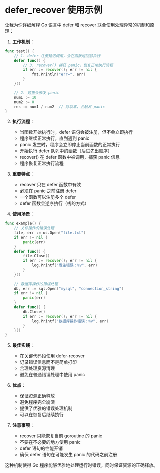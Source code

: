 # defer_recover 使用示例

让我为你详细解释 Go 语言中 defer 和 recover 联合使用处理异常的机制和原理：

1. **工作机制**：
```go
func test() {
    // 1. defer 注册延迟调用，会在函数返回前执行
    defer func() {
        // 3. recover() 捕获 panic，恢复正常执行流程
        if err := recover(); err != nil {
            fmt.Println("err=", err)
        }
    }()

    // 2. 这里会触发 panic
    num1 := 10
    num2 := 0
    res := num1 / num2  // 除以零，会触发 panic
}
```

2. **执行流程**：
   - 当函数开始执行时，defer 语句会被注册，但不会立即执行
   - 程序继续正常执行，直到遇到 panic
   - panic 发生时，程序会立即停止当前函数的正常执行
   - 开始执行 defer 队列中的函数（后进先出顺序）
   - recover() 在 defer 函数中被调用，捕获 panic 信息
   - 程序恢复正常执行流程

3. **重要特点**：
   - recover 只在 defer 函数中有效
   - 必须在 panic 之前注册 defer
   - 一个函数可以注册多个 defer
   - defer 函数会逆序执行（栈的方式）

4. **使用场景**：
```go
func example() {
    // 文件操作的错误处理
    file, err := os.Open("file.txt")
    if err != nil {
        panic(err)
    }
    defer func() {
        file.Close()
        if err := recover(); err != nil {
            log.Printf("发生错误：%v", err)
        }
    }()
    
    // 数据库操作的错误处理
    db, err := sql.Open("mysql", "connection_string")
    if err != nil {
        panic(err)
    }
    defer func() {
        db.Close()
        if err := recover(); err != nil {
            log.Printf("数据库操作错误：%v", err)
        }
    }()
}
```

5. **最佳实践**：
   - 在关键代码段使用 defer-recover
   - 记录错误信息而不是简单打印
   - 合理处理资源清理
   - 避免在普通错误处理中使用 panic

6. **优点**：
   - 保证资源正确释放
   - 避免程序完全崩溃
   - 提供了优雅的错误处理机制
   - 可以在恢复后继续执行

7. **注意事项**：
   - recover 只能恢复当前 goroutine 的 panic
   - 不要在不必要的地方使用 panic
   - defer 语句的性能开销
   - 确保 defer 语句在可能发生 panic 的代码之前注册

这种机制使得 Go 程序能够优雅地处理运行时错误，同时保证资源的正确释放。